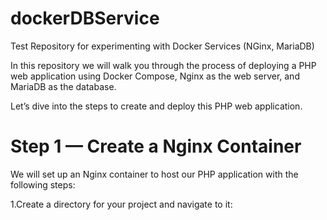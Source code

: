 # dockerDBService
Test Repository for experimenting with Docker Services (NGinx, MariaDB)

In this repository we will walk you through the process of deploying a PHP web application using Docker Compose, Nginx as the web server, and MariaDB as the database.

Let’s dive into the steps to create and deploy this PHP web application.

# Step 1 — Create a Nginx Container

We will set up an Nginx container to host our PHP application with the following steps:

1.Create a directory for your project and navigate to it:

